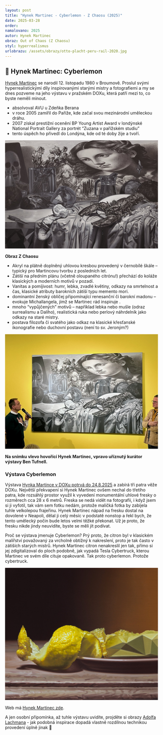 ```yaml
---
layout: post
title: "Hynek Martinec - Cyberlemon - Z Chaosu (2025)"
date: 2025-03-28
order: 
namalovano: 2025
autor: Hynek Martinec
obraz: Out of Chaos (Z Chaosu)
styl: hyperrealismus
urlobrazu: /assets/obrazy/otto-placht-peru-rail-2020.jpg
---
```


## 🎨 Hynek Martinec: Cyberlemon

[Hynek Martinec](https://cs.wikipedia.org/wiki/Hynek_Martinec) se narodil 12. listopadu 1980 v Broumově. Proslul svými hyperrealistickými díly inspirovanými starými mistry a fotografiemi a my se dnes pozveme na jeho výstavu v pražském DOXu, která patří mezi to, co byste neměli minout. 

- absolvoval AVU u Zdeňka Berana 
- v roce 2005 zamířil do Paříže, kde začal svou mezinárodní uměleckou dráhu. 
- 2007 získal prestižní ocenění BP Young Artist Award v londýnské National Portrait Gallery za portrét “Zuzana v pařížském studiu”
- tento úspěch ho přivedl do Londýna, kde od té doby žije a tvoří.

![Hynek Martinec - Out of chaos](/assets/obrazy/hynek-martinec-out-of-chaos.jpg)

**Obraz Z Chaosu**

- Akryl na plátně doplněný uhlovou kresbou provedený v černobílé škále – typický pro Martincovu tvorbu z posledních let.
- Zátiší na předním plánu (včetně oloupaného citrónu!) přechází do koláže klasických a moderních motivů v pozadí.
- Vanitas a pomíjivost: humr, lebka, zvadlé květiny, odkazy na smrtelnost a čas, klasické atributy barokních zátiší typu memento mori.
- dominantní ženský obličej připomínající renesanční či barokní madonu – evokuje Michallangela, jímž se Martinec rád inspiruje .
- mnoho “vypůjčených” motivů – například lebka nebo mušle (odraz surrealismu a Dalího), realistická ruka nebo perlový náhrdelník jako odkazy na staré mistry.
- postava filozofa či svatého jako odkaz na klasické křesťanské ikonografie nebo duchovní postavu (není to sv. Jeroným?)

![Hynek Martinec - Out of chaos](/assets/obrazy/hynek-martinec-out-of-chaos-foto.jpeg)

__Na snímku vlevo hovořící Hynek Martinec, vpravo uříznutý kurátor výstavy Ben Tufnell.__

### Výstava Cyberlemon

Výstava [Hynka Martince v DOXu potrvá do 24.8.2025](https://www.dox.cz/program/cyberlemon) a zabírá tři patra věže DOXu. Největší překvapení si Hynek Martinec ovšem nechal do třetího patra, kde rozsáhlý prostor využil k vyvedení monumentální uhlové fresky o rozměrech cca 28 x 6 metrů. Freska se nedá vidět na fotografii, i když jsem si ji vyfotil, tak vám sem fotku nedám, protože maličká fotka by zabíjela tuhle velkolepou frajeřinu. Hynek Martinec nápad na fresku dostal na dovolené v Neapoli, dělal ji celý měsíc v podstatě nonstop a řekl bych, že tento umělecký počin bude letos velmi těžké překonat. Už je proto, že fresku nikde jindy neuvidíte, byste se měli jít podívat.

Proč se výstava jmenuje Cyberlemon? Prý proto, že citron byl v klasickém malířství považovaný za vrcholně obtížný k nakreslení, proto je tak často v zátiších starých mistrů. Hynek Martinec citron nenakreslil jen tak, přímo si jej zdigitalizoval do ploch podobně, jak vypadá Tesla Cybertruck, kterou Martinec ve svém díle cituje opakovaně. Tak proto cyberlemon. Protože cybertruck.

![Hynek Martinec - Cyberlemon](/assets/obrazy/hynek-martinec-cyberlemon.jpg)

Web má [Hynek Martinec zde](https://www.hynekmartinec.com/). 

A jen osobní připomínka, až tuhle výstavu uvidíte, projděte si obrazy [Adolfa Lachmana](/obrazy/adolf-lachman-ryba-pila/) - jak podobná inspirace dopadá vlastně rozdílnou technikou provedení úplně jinak 🙂 